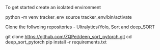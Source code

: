 To get started create an isolated environment

python -m venv tracker_env
source tracker_env/bin/activate

Clone the follwoing repositories - Ultralytics/Yolo, Sort and deep_SORT

git clone https://github.com/ZQPei/deep_sort_pytorch.git
cd deep_sort_pytorch
pip install -r requirements.txt
